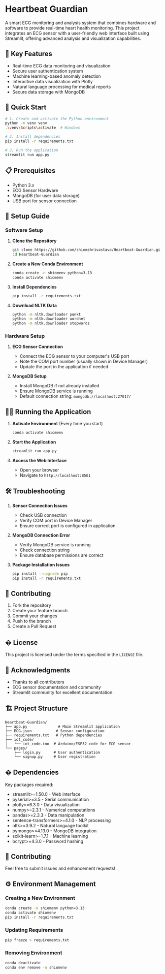 # Heartbeat Guardian

A smart ECG monitoring and analysis system that combines hardware and software to provide real-time heart health monitoring. This project integrates an ECG sensor with a user-friendly web interface built using Streamlit, offering advanced analysis and visualization capabilities.

## 🌟 Key Features

- Real-time ECG data monitoring and visualization
- Secure user authentication system
- Machine learning-based anomaly detection
- Interactive data visualization with Plotly
- Natural language processing for medical reports
- Secure data storage with MongoDB

## 🚀 Quick Start

```bash
# 1. Create and activate the Python environment
python -m venv venv
.\venv\Scripts\activate  # Windows

# 2. Install dependencies
pip install -r requirements.txt

# 3. Run the application
streamlit run app.py
```

## 📋 Prerequisites

- Python 3.x
- ECG Sensor Hardware
- MongoDB (for user data storage)
- USB port for sensor connection

## 🔧 Setup Guide

### Software Setup

1. **Clone the Repository**
   ```bash
   git clone https://github.com/shiomshrivastava/Heartbeat-Guardian.git
   cd Heartbeat-Guardian
   ```

2. **Create a New Conda Environment**
   ```bash
   conda create -n shiomenv python=3.13
   conda activate shiomenv
   ```

3. **Install Dependencies**
   ```bash
   pip install -r requirements.txt
   ```

4. **Download NLTK Data**
   ```bash
   python -m nltk.downloader punkt
   python -m nltk.downloader wordnet
   python -m nltk.downloader stopwords
   ```

### Hardware Setup

1. **ECG Sensor Connection**
   - Connect the ECG sensor to your computer's USB port
   - Note the COM port number (usually shown in Device Manager)
   - Update the port in the application if needed

2. **MongoDB Setup**
   - Install MongoDB if not already installed
   - Ensure MongoDB service is running
   - Default connection string: `mongodb://localhost:27017/`

## 🏃‍♂️ Running the Application

1. **Activate Environment** (Every time you start)
   ```bash
   conda activate shiomenv
   ```

2. **Start the Application**
   ```bash
   streamlit run app.py
   ```

3. **Access the Web Interface**
   - Open your browser
   - Navigate to `http://localhost:8501`

## 🛠️ Troubleshooting

1. **Sensor Connection Issues**
   - Check USB connection
   - Verify COM port in Device Manager
   - Ensure correct port is configured in application

2. **MongoDB Connection Error**
   - Verify MongoDB service is running
   - Check connection string
   - Ensure database permissions are correct

3. **Package Installation Issues**
   ```bash
   pip install --upgrade pip
   pip install -r requirements.txt
   ```

## 🤝 Contributing

1. Fork the repository
2. Create your feature branch
3. Commit your changes
4. Push to the branch
5. Create a Pull Request

## � License

This project is licensed under the terms specified in the `LICENSE` file.

## 🙏 Acknowledgments

- Thanks to all contributors
- ECG sensor documentation and community
- Streamlit community for excellent documentation

## 🏗️ Project Structure

```
Heartbeat-Guardian/
├── app.py              # Main Streamlit application
├── ECG.json           # Sensor configuration
├── requirements.txt   # Python dependencies
├── iot_code/
│   └── iot_code.ino  # Arduino/ESP32 code for ECG sensor
└── pages/
    ├── login.py      # User authentication
    └── signup.py     # User registration
```

## � Dependencies

Key packages required:
- streamlit>=1.50.0 - Web interface
- pyserial>=3.5 - Serial communication
- plotly>=6.3.0 - Data visualization
- numpy>=2.3.1 - Numerical computations
- pandas>=2.3.3 - Data manipulation
- sentence-transformers>=4.1.0 - NLP processing
- nltk>=3.9.2 - Natural language toolkit
- pymongo>=4.13.0 - MongoDB integration
- scikit-learn>=1.7.1 - Machine learning
- bcrypt>=4.3.0 - Password hashing

## 🤝 Contributing

Feel free to submit issues and enhancement requests!

## ⚙️ Environment Management

### Creating a New Environment
```bash
conda create -n shiomenv python=3.13
conda activate shiomenv
pip install -r requirements.txt
```

### Updating Requirements
```bash
pip freeze > requirements.txt
```

### Removing Environment
```bash
conda deactivate
conda env remove -n shiomenv
```